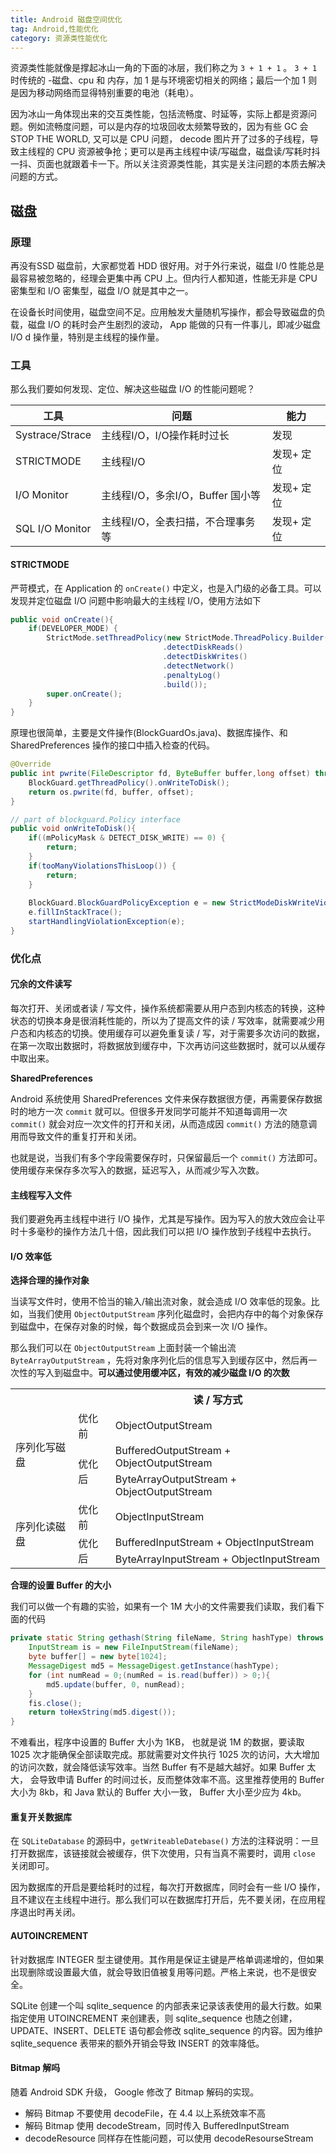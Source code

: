 ```yaml
---
title: Android 磁盘空间优化
tag: Android,性能优化
category: 资源类性能优化
---
```




资源类性能就像是撑起冰山一角的下面的冰层，我们称之为 `3 + 1 + 1` 。 `3 + 1`  时传统的 -磁盘、cpu 和 内存，加 1 是与环境密切相关的网络；最后一个加 1 则是因为移动网络而显得特别重要的电池（耗电）。

因为冰山一角体现出来的交互类性能，包括流畅度、时延等，实际上都是资源问题。例如流畅度问题，可以是内存的垃圾回收太频繁导致的，因为有些 GC 会 STOP THE WORLD, 又可以是 CPU 问题， decode 图片开了过多的子线程，导致主线程的 CPU  资源被争抢；更可以是再主线程中读/写磁盘，磁盘读/写耗时抖一抖、页面也就跟着卡一下。所以关注资源类性能，其实是关注问题的本质去解决问题的方式。

## 磁盘

### 原理

再没有SSD 磁盘前，大家都觉着 HDD 很好用。对于外行来说，磁盘 I/0 性能总是最容易被忽略的，经理会更集中再 CPU 上。但内行人都知道，性能无非是 CPU 密集型和 I/O 密集型，磁盘 I/O 就是其中之一。

在设备长时间使用，磁盘空间不足。应用触发大量随机写操作，都会导致磁盘的负载，磁盘 I/O 的耗时会产生剧烈的波动， App 能做的只有一件事儿，即减少磁盘 I/O d 操作量，特别是主线程的操作量。

<!--more-->

### 工具

那么我们要如何发现、定位、解决这些磁盘 I/O 的性能问题呢？

| 工具            | 问题                              | 能力       |
| --------------- | --------------------------------- | ---------- |
| Systrace/Strace | 主线程I/O，I/O操作耗时过长        | 发现       |
| STRICTMODE      | 主线程I/O                         | 发现+ 定位 |
| I/O Monitor     | 主线程I/O，多余I/O，Buffer 国小等 | 发现+ 定位 |
| SQL I/O Monitor | 主线程I/O，全表扫描，不合理事务等 | 发现+ 定位 |



#### **STRICTMODE**

严苛模式，在 Application 的 `onCreate()` 中定义，也是入门级的必备工具。可以发现并定位磁盘 I/O 问题中影响最大的主线程 I/O，使用方法如下

```java
public void onCreate(){
    if(DEVELOPER_MODE) {
        StrictMode.setThreadPolicy(new StrictMode.ThreadPolicy.Builder()
                                  .detectDiskReads()
                                  .detectDiskWrites()
                                  .detectNetwork()
                                  .penaltyLog()
                                  .build());
        super.onCreate();
    }
}
```

原理也很简单，主要是文件操作(BlockGuardOs.java)、数据库操作、和 SharedPreferences 操作的接口中插入检查的代码。

```java
@Override
public int pwrite(FileDescriptor fd, ByteBuffer buffer,long offset) throws ErrnoException {
    BlockGuard.getThreadPolicy().onWriteToDisk();
    return os.pwrite(fd, buffer, offset);
}

// part of blockguard.Policy interface
public void onWriteToDisk(){
    if((mPolicyMask & DETECT_DISK_WRITE) == 0) {
        return;
    }
    if(tooManyViolationsThisLoop()) {
        return;
    }
    
    BlockGuard.BlockGuardPolicyException e = new StrictModeDiskWriteViolation(mPolicyMask);
    e.fillInStackTrace();
    startHandlingViolationException(e);
}
```



### 优化点

#### 冗余的文件读写

每次打开、关闭或者读 / 写文件，操作系统都需要从用户态到内核态的转换，这种状态的切换本身是很消耗性能的，所以为了提高文件的读 / 写效率，就需要减少用户态和内核态的切换。使用缓存可以避免重复读 / 写，对于需要多次访问的数据，在第一次取出数据时，将数据放到缓存中，下次再访问这些数据时，就可以从缓存中取出来。

**SharedPreferences**

Android 系统使用 SharedPreferences 文件来保存数据很方便，再需要保存数据时的地方一次 `commit` 就可以。但很多开发同学可能并不知道每调用一次 `commit()` 就会对应一次文件的打开和关闭，从而造成因 `commit()` 方法的随意调用而导致文件的重复打开和关闭。

也就是说，当我们有多个字段需要保存时，只保留最后一个 `commit()` 方法即可。使用缓存来保存多次写入的数据，延迟写入，从而减少写入次数。

#### 主线程写入文件

我们要避免再主线程中进行 I/O 操作，尤其是写操作。因为写入的放大效应会让平时十多毫秒的操作方法几十倍，因此我们可以把 I/O 操作放到子线程中去执行。

#### I/O 效率低

**选择合理的操作对象**

当读写文件时，使用不恰当的输入/输出流对象，就会造成 I/O 效率低的现象。比如，当我们使用 `ObjectOutputStream` 序列化磁盘时，会把内存中的每个对象保存到磁盘中，在保存对象的时候，每个数据成员会到来一次 I/O 操作。

那么我们可以在 `ObjectOutputStream` 上面封装一个输出流 `ByteArrayOutputStream` ，先将对象序列化后的信息写入到缓存区中，然后再一次性的写入到磁盘中。**可以通过使用缓冲区，有效的减少磁盘 I/O 的次数**

<table>
    <tr>
        <th></th><th></th><th>读 / 写方式</th>
    </tr>
    <tr>
        <td rowspan="3">序列化写磁盘</td><td>优化前</td><td>ObjectOutputStream</td>
    </tr>
    <tr>
        <td rowspan="2">优化后</td><td>BufferedOutputStream + ObjectOutputStream</td>
    </tr>
    <tr>
        <td>ByteArrayOutputStream + ObjectOutputStream</td>
    </tr>
    <tr>
    	<td rowspan="3">序列化读磁盘</td><td>优化前</td><td>ObjectInputStream</td>
    </tr>
    <tr>
	<td rowspan="2">优化后</td><td>BufferedInputStream + ObjectInputStream</td>
    </tr>
    <tr>
    	<td>ByteArrayInputStream + ObjectInputStream</td>
    </tr>
</table>

**合理的设置 Buffer 的大小**

我们可以做一个有趣的实验，如果有一个 1M 大小的文件需要我们读取，我们看下面的代码

```java
private static String gethash(String fileName, String hashType) throws Exception {
    InputStream is = new FileInputStream(fileName);
    byte buffer[] = new byte[1024];
    MessageDigest md5 = MessageDigest.getInstance(hashType);
    for (int numRead = 0;(numRed = is.read(buffer)) > 0;){
        md5.update(buffer, 0, numRead);
    }
    fis.close();
    return toHexString(md5.digest());
}
```

不难看出，程序中设置的 Buffer 大小为 1KB， 也就是说 1M 的数据，要读取 1025 次才能确保全部读取完成。那就需要对文件执行 1025 次的访问，大大增加的访问次数，就会降低读写效率。当然 Buffer 有不是越大越好。如果 Buffer 太大， 会导致申请 Buffer 的时间过长，反而整体效率不高。这里推荐使用的 Buffer 大小为 8kb，和 Java 默认的 Buffer 大小一致， Buffer 大小至少应为 4kb。

#### 重复开关数据库

在 `SQLiteDatabase` 的源码中，`getWriteableDatebase()` 方法的注释说明：一旦打开数据库，该链接就会被缓存，供下次使用，只有当真不需要时，调用 `close` 关闭即可。

因为数据库的开启是要给耗时的过程，每次打开数据库，同时会有一些 I/O 操作，且不建议在主线程中进行。那么我们可以在数据库打开后，先不要关闭，在应用程序退出时再关闭。

#### AUTOINCREMENT

针对数据库 INTEGER 型主键使用。其作用是保证主键是严格单调递增的，但如果出现删除或设置最大值，就会导致旧值被复用等问题。严格上来说，也不是很安全。

SQLite 创建一个叫 sqlite_sequence 的内部表来记录该表使用的最大行数。如果指定使用 UTOINCREMENT 来创建表，则 sqlite_sequence 也随之创建， UPDATE、INSERT、DELETE 语句都会修改 sqlite_sequence 的内容。因为维护 sqlite_sequence 表带来的额外开销会导致 INSERT 的效率降低。

#### Bitmap 解吗

随着 Android SDK 升级， Google 修改了 Bitmap 解码的实现。

* 解码 Bitmap 不要使用 decodeFile，在 4.4 以上系统效率不高
* 解码 Bitmap 使用 decodeStream，同时传入 BufferedInputStream
* decodeResource 同样存在性能问题，可以使用 decodeResourseStream